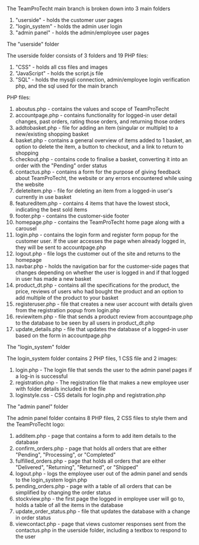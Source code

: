 The TeamProTecht main branch is broken down into 3 main folders
1. "userside" - holds the customer user pages
2. "login_system" - holds the admin user login
3. "admin panel" - holds the admin/employee user pages

The "userside" folder

The userside folder consists of 3 folders and 19 PHP files:
1. "CSS" - holds all css files and images
2. "JavaScript" - holds the script.js file
3. "SQL" - holds the mysqli connection, admin/employee login verification php,
            and the sql used for the main branch

PHP files:
1. aboutus.php - contains the values and scope of TeamProTecht
2. accountpage.php - contains functionality for logged-in user detail changes, past orders,
                           rating those orders, and returning those orders
3. addtobasket.php - file for adding an item (singular or multiple) to a new/existing shopping basket
4. basket.php - contains a general overview of items added to 1 basket, an option to delete the item,
                           a button to checkout, and a link to return to shopping
5. checkout.php - contains code to finalise a basket, converting it into an order with the "Pending" order status
6. contactus.php - contains a form for the purpose of giving feedback about TeamProTecht,
                           the website or any errors encountered while using the website
7. deleteitem.php - file for deleting an item from a logged-in user's currently in use basket
8. featureditem.php - contains 4 items that have the lowest stock, indicating the best sold items
9. footer.php - contains the customer-side footer
10. homepage.php - contains the TeamProTecht home page along with a carousel
11. login.php - contains the login form and register form popup for the customer user.
                If the user accesses the page when already logged in, they will be sent to accountpage.php
12. logout.php - file logs the customer out of the site and returns to the homepage
13. navbar.php - holds the navigation bar for the customer-side pages that changes depending on whether
                            the user is logged in and if that logged in user has made a new basket
14. product_dt.php - contains all the specifications for the product, the price,
                            reviews of users who had bought the product and an option to add multiple of the product to your basket
15. registeruser.php - file that creates a new user account with details given
                            from the registration popup from login.php
16. reviewitem.php - file that sends a product review from accountpage.php to the database
                         to be seen by all users in product_dt.php
17. update_details.php - file that updates the database of a logged-in user based on the form
                            in accountpage.php


The "login_system" folder

The login_system folder contains 2 PHP files, 1 CSS file and 2 images:
1. login.php - The login file that sends the user to the admin panel pages if a log-in is
               successful
2. registration.php - The registration file that makes a new employee user with folder
                        details included in the file
3. loginstyle.css - CSS details for login.php and registration.php


The "admin panel" folder

The admin panel folder contains 8 PHP files, 2 CSS files to style them and the TeamProTecht logo:
1. additem.php - page that contains a form to add item details to the database
2. confirm_orders.php - page that holds all orders that are either "Pending", "Processing", or "Completed"
3. fulfilled_orders.php - page that holds all orders that are either "Delivered", "Returning", "Returned", or "Shipped"
4. logout.php - logs the employee user out of the admin panel and sends to the login_system login.php
5. pending_orders.php - page with a table of all orders that can be simplified by changing the order status
6. stockview.php - the first page the logged in employee user will go to, holds a table of all the items in the database
7. update_order_status.php - file that updates the database with a change in order status
8. viewcontact.php - page that views customer responses sent from the contactus.php in the userside folder, including a textbox to respond to the user

